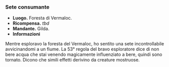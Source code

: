 ### **Sete consumante**
* **Luogo.**  Foresta di Vermaloc.  
* **Ricompensa.** *tbd*  
* **Mandante.** Gilda.  
* **Informazioni**
<div class="dialogue">
    <div class="icon chestibor"></div>
    <p>Mentre esploravo la foresta del Vermaloc, ho sentito una sete incontrollabile avvicinandomi a un fiume. La 53° regola del bravo esploratore dice di non bere acqua che stai venendo magicamente influenziato a bere, quindi sono tornato. Dicono che simili effetti derivino da creature mostruose.</p>
</div>

